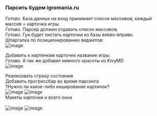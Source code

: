 ### Парсить будем igromania.ru<br/> ###

*Готово.* База данных на вход принимает список массивов, каждый массив = карточка игры.<br/>
*Готово.* Парсер должен отдавать список массивов.<br/>
*Готово.* Гуи будет листать карточки из базы влево-вправо.<br/>
Шпаргалка по позиционированию виджетов:<br/>
![image](https://user-images.githubusercontent.com/18138614/163334561-0e7358e9-998d-49c2-a858-d5d8c951c0be.png)

Добавить к картинкам карточек название игры.<br/>
*Готово.* А так же добавил немного красоты из KivyMD<br/>
![image](https://user-images.githubusercontent.com/18138614/163384464-4879e773-9939-483d-af0c-2d3a07d4147b.png)

Реализовать строку состояния<br/>
Добавить прогрессбар во время парсинга<br/>
?Нужно ли какое-либо кеширование картинок?
<br/>
![image](https://user-images.githubusercontent.com/18138614/163538127-803e4af1-81cd-4162-a702-5d3b68a54b9e.png)
![image](https://user-images.githubusercontent.com/18138614/163540087-44a6b75b-c30d-4f9a-95d6-946546d8f4ba.png)
<br/>
Макеты карточки и всего окна<br/>
<br/>
![image](https://user-images.githubusercontent.com/18138614/163553974-39cb4288-e457-4bc4-b7c3-aeeb0a57cc81.png)
![image](https://user-images.githubusercontent.com/18138614/163554010-9adb3f42-d96d-434e-9ebe-3b03ba41c832.png)
<br/>
